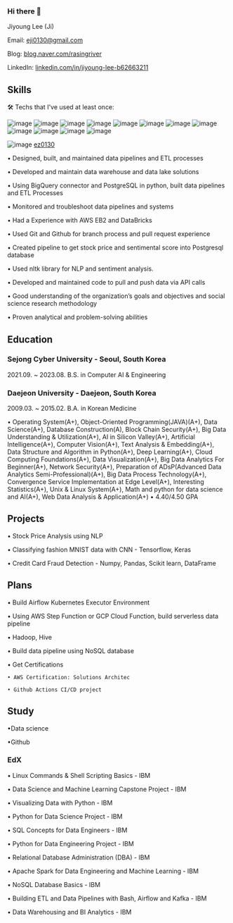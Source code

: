 ### Hi there 👋

<!--
**ez0130/ez0130** is a ✨ _special_ ✨ repository because its `README.md` (this file) appears on your GitHub profile.

Here are some ideas to get you started:

- 🔭 I’m currently working on ...
- 🌱 I’m currently learning ...
- 👯 I’m looking to collaborate on ...
- 🤔 I’m looking for help with ...
- 💬 Ask me about ...
- 📫 How to reach me: ...
- 😄 Pronouns: ...
- ⚡ Fun fact: ...
-->
Jiyoung Lee (Ji) 

Email: eji0130@gmail.com 

Blog: [blog.naver.com/rasingriver](https://blog.naver.com/rasingriver) 

LinkedIn: [linkedin.com/in/jiyoung-lee-b62663211](https://www.linkedin.com/in/jiyoung-lee-b62663211/)



## Skills
🛠️ Techs that I've used at least once:

![image](https://github.com/ez0130/ez0130/assets/75259368/3fd8b832-1bb8-42dc-b5c1-7fb110dca73d)
![image](https://github.com/ez0130/ez0130/assets/75259368/bfd804ad-98a2-4e95-b88d-ac1856593cad)
![image](https://github.com/ez0130/ez0130/assets/75259368/20f4f0d2-371f-4e93-9f36-4525c85bdf03)
![image](https://github.com/ez0130/ez0130/assets/75259368/a5c362bf-6644-4e33-892d-9b5cea9dbe23)
![image](https://github.com/ez0130/ez0130/assets/75259368/668979f1-3302-405b-85fe-67cf25fca9d0)
![image](https://github.com/ez0130/ez0130/assets/75259368/e2859e92-f4b6-4da2-bac5-d459776dc5fb)
![image](https://github.com/ez0130/ez0130/assets/75259368/ddf9931f-536b-40da-93ab-4eceda2bbf89)
![image](https://github.com/ez0130/ez0130/assets/75259368/c19d693f-9bfe-439e-98cc-73a16f3c6c02)
![image](https://github.com/ez0130/ez0130/assets/75259368/2a869e75-8409-423a-a1ad-c92256366cce)
![image](https://github.com/ez0130/ez0130/assets/75259368/2299f2bd-3718-48cc-a219-b698352076cf)
![image](https://github.com/ez0130/ez0130/assets/75259368/dfaa6cbb-7adf-4202-81f3-2f837aaabd44)
![image](https://github.com/ez0130/ez0130/assets/75259368/e40b6a08-0f13-4860-8ee7-d82e0c3562c7)

![image](https://github.com/ez0130/ez0130/assets/75259368/c51bf26d-2193-4535-a27d-15a0658b8744)
[ ez0130
](https://leetcode.com/ez0130)


•	Designed, built, and maintained data pipelines and ETL processes

•	Developed and maintain data warehouse and data lake solutions

•	Using BigQuery connector and PostgreSQL in python, built data pipelines and ETL Processes

•	Monitored and troubleshoot data pipelines and systems

•	Had a Experience with AWS EB2 and DataBricks

•	Used Git and Github for branch process and pull request experience

•	Created pipeline to get stock price and sentimental score into Postgresql database

•	Used nltk library for NLP and sentiment analysis. 

• Developed and maintained code to pull and push data via API calls

•	Good understanding of the organization’s goals and objectives and social science research methodology

•	Proven analytical and problem-solving abilities

## Education

### Sejong Cyber University  - Seoul, South Korea
2021.09. ~ 2023.08.
B.S. in Computer AI & Engineering

### Daejeon University - Daejeon, South Korea
2009.03. ~ 2015.02.
B.A. in Korean Medicine

• Operating System(A+), Object-Oriented Programming(JAVA)(A+), Data Science(A+), Database Construction(A), Block Chain Security(A+), Big Data Understanding & Utilization(A+), AI in Silicon Valley(A+), Artificial Intelligence(A+), Computer Vision(A+), Text Analysis & Embedding(A+), Data Structure and Algorithm in Python(A+), Deep Learning(A+), Cloud Computing Foundations(A+), Data Visualization(A+), Big Data Analytics For Beginner(A+), Network Security(A+), Preparation of ADsP(Advanced Data Analytics Semi-Professional)(A+), Big Data Process Technology(A+), Convergence Service Implementation at Edge Level(A+), Interesting Statistics(A+), Unix & Linux System(A+), Math and python for data science and AI(A+), Web Data Analysis & Application(A+)
• 4.40/4.50 GPA

## Projects
• Stock Price Analysis using NLP

• Classifying fashion MNIST data with CNN - Tensorflow, Keras

• Credit Card Fraud Detection - Numpy, Pandas, Scikit learn,  DataFrame


## Plans
• Build Airflow Kubernetes Executor Environment

• Using AWS Step Function or GCP Cloud Function, build serverless data pipeline 

• Hadoop, Hive

• Build data pipeline using NoSQL database

• Get Certifications

    • AWS Certification: Solutions Architec
    
    • Github Actions CI/CD project


## Study

•Data science 

•Github

### EdX
• Linux Commands & Shell Scripting Basics - IBM

• Data Science and Machine Learning Capstone Project - IBM

• Visualizing Data with Python - IBM

• Python for Data Science Project - IBM

• SQL Concepts for Data Engineers - IBM

• Python for Data Engineering Project - IBM

• Relational Database Administration (DBA) - IBM

• Apache Spark for Data Engineering and Machine Learning - IBM

• NoSQL Database Basics - IBM

• Building ETL and Data Pipelines with Bash, Airflow and Kafka - IBM

• Data Warehousing and BI Analytics - IBM



